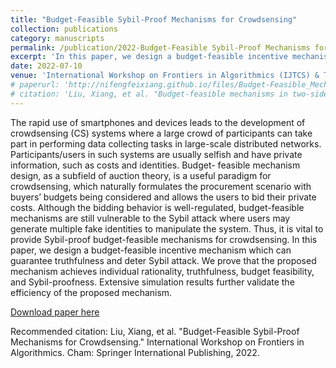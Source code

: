 ```yaml
---
title: "Budget-Feasible Sybil-Proof Mechanisms for Crowdsensing"
collection: publications
category: manuscripts
permalink: /publication/2022-Budget-Feasible Sybil-Proof Mechanisms for Crowdsensing
excerpt: 'In this paper, we design a budget-feasible incentive mechanism which can guarantee truthfulness and deter Sybil attack.'
date: 2022-07-10
venue: 'International Workshop on Frontiers in Algorithmics (IJTCS) & Theoretical Computer Science (TCS)'
# paperurl: 'http://nifengfeixiang.github.io/files/Budget-Feasible_Mechanisms_in_Two-Sided_Crowdsensing_Markets_Truthfulness_Fairness_and_Efficiency.pdf'
# citation: 'Liu, Xiang, et al. "Budget-feasible mechanisms in two-sided crowdsensing markets: Truthfulness, fairness, and efficiency." IEEE Transactions on Mobile Computing (2022).'
---
```


The rapid use of smartphones and devices leads to the development of crowdsensing (CS) systems where a large crowd of participants can take part in performing data collecting tasks in large-scale distributed networks. Participants/users in such systems are usually selfish and have private information, such as costs and identities. Budget- feasible mechanism design, as a subfield of auction theory, is a useful paradigm for crowdsensing, which naturally formulates the procurement scenario with buyers’ budgets being considered and allows the users to bid their private costs. Although the bidding behavior is well-regulated, budget-feasible mechanisms are still vulnerable to the Sybil attack where users may generate multiple fake identities to manipulate the system. Thus, it is vital to provide Sybil-proof budget-feasible mechanisms for crowdsensing. In this paper, we design a budget-feasible incentive mechanism which can guarantee truthfulness and deter Sybil attack. We prove that the proposed mechanism achieves individual rationality, truthfulness, budget feasibility, and Sybil-proofness. Extensive simulation results further validate the efficiency of the proposed mechanism.

[Download paper here](http://nifengfeixiang.github.io/files/Budget-feasible-sybil-proof-mechanisms-for-crowdsensing.pdf)

Recommended citation: Liu, Xiang, et al. "Budget-Feasible Sybil-Proof Mechanisms for Crowdsensing." International Workshop on Frontiers in Algorithmics. Cham: Springer International Publishing, 2022.